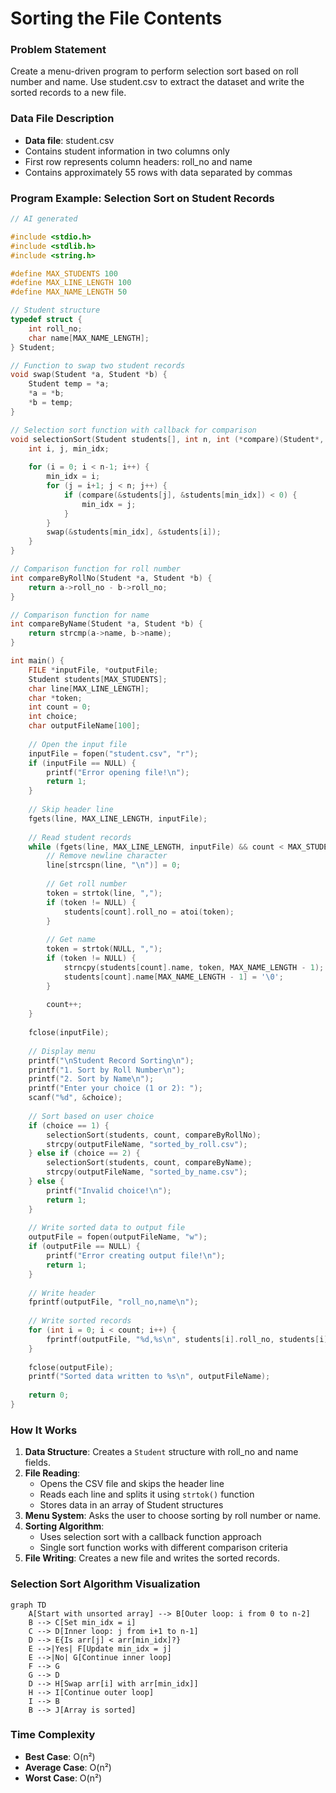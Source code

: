 # Sorting the File Contents

### Problem Statement

Create a menu-driven program to perform selection sort based on roll number and name. Use student.csv to extract the dataset and write the sorted records to a new file.

### Data File Description

- **Data file**: student.csv
- Contains student information in two columns only
- First row represents column headers: roll_no and name
- Contains approximately 55 rows with data separated by commas

### Program Example: Selection Sort on Student Records

```c
// AI generated

#include <stdio.h>
#include <stdlib.h>
#include <string.h>

#define MAX_STUDENTS 100
#define MAX_LINE_LENGTH 100
#define MAX_NAME_LENGTH 50

// Student structure
typedef struct {
    int roll_no;
    char name[MAX_NAME_LENGTH];
} Student;

// Function to swap two student records
void swap(Student *a, Student *b) {
    Student temp = *a;
    *a = *b;
    *b = temp;
}

// Selection sort function with callback for comparison
void selectionSort(Student students[], int n, int (*compare)(Student*, Student*)) {
    int i, j, min_idx;
    
    for (i = 0; i < n-1; i++) {
        min_idx = i;
        for (j = i+1; j < n; j++) {
            if (compare(&students[j], &students[min_idx]) < 0) {
                min_idx = j;
            }
        }
        swap(&students[min_idx], &students[i]);
    }
}

// Comparison function for roll number
int compareByRollNo(Student *a, Student *b) {
    return a->roll_no - b->roll_no;
}

// Comparison function for name
int compareByName(Student *a, Student *b) {
    return strcmp(a->name, b->name);
}

int main() {
    FILE *inputFile, *outputFile;
    Student students[MAX_STUDENTS];
    char line[MAX_LINE_LENGTH];
    char *token;
    int count = 0;
    int choice;
    char outputFileName[100];
    
    // Open the input file
    inputFile = fopen("student.csv", "r");
    if (inputFile == NULL) {
        printf("Error opening file!\n");
        return 1;
    }
    
    // Skip header line
    fgets(line, MAX_LINE_LENGTH, inputFile);
    
    // Read student records
    while (fgets(line, MAX_LINE_LENGTH, inputFile) && count < MAX_STUDENTS) {
        // Remove newline character
        line[strcspn(line, "\n")] = 0;
        
        // Get roll number
        token = strtok(line, ",");
        if (token != NULL) {
            students[count].roll_no = atoi(token);
        }
        
        // Get name
        token = strtok(NULL, ",");
        if (token != NULL) {
            strncpy(students[count].name, token, MAX_NAME_LENGTH - 1);
            students[count].name[MAX_NAME_LENGTH - 1] = '\0';
        }
        
        count++;
    }
    
    fclose(inputFile);
    
    // Display menu
    printf("\nStudent Record Sorting\n");
    printf("1. Sort by Roll Number\n");
    printf("2. Sort by Name\n");
    printf("Enter your choice (1 or 2): ");
    scanf("%d", &choice);
    
    // Sort based on user choice
    if (choice == 1) {
        selectionSort(students, count, compareByRollNo);
        strcpy(outputFileName, "sorted_by_roll.csv");
    } else if (choice == 2) {
        selectionSort(students, count, compareByName);
        strcpy(outputFileName, "sorted_by_name.csv");
    } else {
        printf("Invalid choice!\n");
        return 1;
    }
    
    // Write sorted data to output file
    outputFile = fopen(outputFileName, "w");
    if (outputFile == NULL) {
        printf("Error creating output file!\n");
        return 1;
    }
    
    // Write header
    fprintf(outputFile, "roll_no,name\n");
    
    // Write sorted records
    for (int i = 0; i < count; i++) {
        fprintf(outputFile, "%d,%s\n", students[i].roll_no, students[i].name);
    }
    
    fclose(outputFile);
    printf("Sorted data written to %s\n", outputFileName);
    
    return 0;
}
```

### How It Works

1. **Data Structure**: Creates a `Student` structure with roll_no and name fields.
2. **File Reading**: 
   - Opens the CSV file and skips the header line
   - Reads each line and splits it using `strtok()` function
   - Stores data in an array of Student structures
3. **Menu System**: Asks the user to choose sorting by roll number or name.
4. **Sorting Algorithm**:
   - Uses selection sort with a callback function approach
   - Single sort function works with different comparison criteria
5. **File Writing**: Creates a new file and writes the sorted records.

### Selection Sort Algorithm Visualization

```mermaid
graph TD
    A[Start with unsorted array] --> B[Outer loop: i from 0 to n-2]
    B --> C[Set min_idx = i]
    C --> D[Inner loop: j from i+1 to n-1]
    D --> E{Is arr[j] < arr[min_idx]?}
    E -->|Yes| F[Update min_idx = j]
    E -->|No| G[Continue inner loop]
    F --> G
    G --> D
    D --> H[Swap arr[i] with arr[min_idx]]
    H --> I[Continue outer loop]
    I --> B
    B --> J[Array is sorted]
```

### Time Complexity

- **Best Case**: O(n²)
- **Average Case**: O(n²)
- **Worst Case**: O(n²)
